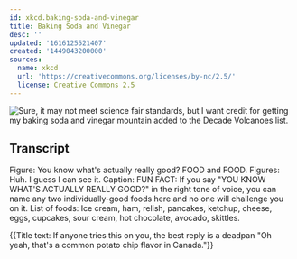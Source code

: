 ```yaml
---
id: xkcd.baking-soda-and-vinegar
title: Baking Soda and Vinegar
desc: ''
updated: '1616125521407'
created: '1449043200000'
sources:
  name: xkcd
  url: 'https://creativecommons.org/licenses/by-nc/2.5/'
  license: Creative Commons 2.5
---
```

![Sure, it may not meet science fair standards, but I want credit for getting my baking soda and vinegar mountain added to the Decade Volcanoes list.](https://imgs.xkcd.com/comics/baking_soda_and_vinegar.png)

## Transcript
Figure: You know what's actually really good? FOOD and FOOD.
Figures: Huh. I guess I can see it.
Caption: FUN FACT: If you say "YOU KNOW WHAT'S ACTUALLY REALLY GOOD?" in the right tone of voice, you can name any two individually-good foods here and no one will challenge you on it.
List of foods: Ice cream, ham, relish, pancakes, ketchup, cheese, eggs, cupcakes, sour cream, hot chocolate, avocado, skittles.

{{Title text: If anyone tries this on you, the best reply is a deadpan "Oh yeah, that's a common potato chip flavor in Canada."}}
